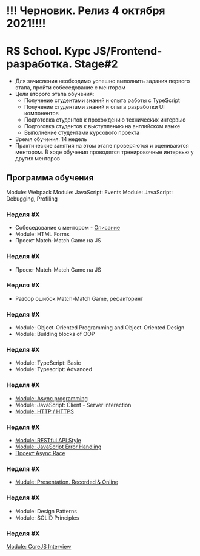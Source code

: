 # !!! Черновик. Релиз 4 октября 2021!!!!
# RS School. Курс JS/Frontend-разработка. Stage#2
- Для зачисления необходимо успешно выполнить задания первого этапа, пройти собеседование с ментором
- Цели второго этапа обучения:
    - Получение студентами знаний и опыта работы с TypeScript
    - Получение студентами знаний и опыта разработки UI компонентов
    - Подготовка студентов к прохождению технических интервью
    - Подтоговка студентов к выступлению на английском языке
    - Выполнение студентами курсового проекта
- Время обучения: 14 недель
- Практические занятия на этом этапе проверяются и оцениваются ментором. В ходе обучения проводятся тренировочные интервью у других менторов

## Программа обучения
Module: Webpack
Module: JavaScript: Events
Module: JavaScript: Debugging, Profiling

### Неделя #X
- Собеседование с ментором - [Описание](technical-screening.md)
- Module: HTML Forms
- Проект Match-Match Game на JS

### Неделя #X 
- Проект Match-Match Game на JS

### Неделя #X
- Разбор ошибок Match-Match Game, рефакторинг

### Неделя #X
- Module: Object-Oriented Programming and Object-Oriented Design
- Module: Building blocks of OOP

### Неделя #X
- Module: TypeScript: Basic
- Module: Typescript: Advanced

### Неделя #X
- [Module: Async programming](modules/async/)
- Module: JavaScript: Client - Server interaction
- [Module: HTTP / HTTPS](modules/http/)

### Неделя #X
- [Module: RESTful API Style](modules/restful-api/)
- [Module: JavaScript Error Handling](modules/error-handling/)
- [Проект Async Race](https://github.com/rolling-scopes-school/tasks/blob/master/tasks/async-race.md)

### Неделя #X
- [Mudule: Presentation. Recorded & Online](modules/presentation)

### Неделя #X
- Module: Design Patterns
- Module: SOLID Principles

### Неделя #X
[Module: CoreJS Interview](https://github.com/rolling-scopes-school/tasks/blob/master/tasks/interview-corejs.md)





